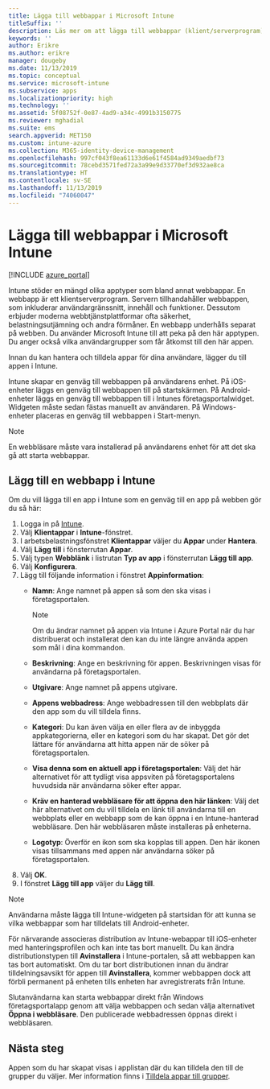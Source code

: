 ```yaml
---
title: Lägga till webbappar i Microsoft Intune
titleSuffix: ''
description: Läs mer om att lägga till webbappar (klient/serverprogram) i Microsoft Intune.
keywords: ''
author: Erikre
ms.author: erikre
manager: dougeby
ms.date: 11/13/2019
ms.topic: conceptual
ms.service: microsoft-intune
ms.subservice: apps
ms.localizationpriority: high
ms.technology: ''
ms.assetid: 5f08752f-0e87-4ad9-a34c-4991b3150775
ms.reviewer: mghadial
ms.suite: ems
search.appverid: MET150
ms.custom: intune-azure
ms.collection: M365-identity-device-management
ms.openlocfilehash: 997cf043f8ea61133d6e61f4584ad9349aedbf73
ms.sourcegitcommit: 78cebd3571fed72a3a99e9d33770ef3d932ae8ca
ms.translationtype: HT
ms.contentlocale: sv-SE
ms.lasthandoff: 11/13/2019
ms.locfileid: "74060047"
---
```

# <a name="add-web-apps-to-microsoft-intune"></a>Lägga till webbappar i Microsoft Intune

[!INCLUDE [azure_portal](../includes/azure_portal.md)]

Intune stöder en mängd olika apptyper som bland annat webbappar. En webbapp är ett klientserverprogram. Servern tillhandahåller webbappen, som inkluderar användargränssnitt, innehåll och funktioner. Dessutom erbjuder moderna webbtjänstplattformar ofta säkerhet, belastningsutjämning och andra förmåner. En webbapp underhålls separat på webben. Du använder Microsoft Intune till att peka på den här apptypen. Du anger också vilka användargrupper som får åtkomst till den här appen. 

Innan du kan hantera och tilldela appar för dina användare, lägger du till appen i Intune. 

Intune skapar en genväg till webbappen på användarens enhet. På iOS-enheter läggs en genväg till webbappen till på startskärmen. På Android-enheter läggs en genväg till webbappen till i Intunes företagsportalwidget. Widgeten måste sedan fästas manuellt av användaren. På Windows-enheter placeras en genväg till webbappen i Start-menyn.

> [!Note]
> En webbläsare måste vara installerad på användarens enhet för att det ska gå att starta webbappar. 

## <a name="add-a-web-app-to-intune"></a>Lägg till en webbapp i Intune
Om du vill lägga till en app i Intune som en genväg till en app på webben gör du så här:

1. Logga in på [Intune](https://go.microsoft.com/fwlink/?linkid=2090973).
3. Välj **Klientappar** i **Intune**-fönstret.
4. I arbetsbelastningsfönstret **Klientappar** väljer du **Appar** under **Hantera**.
5. Välj **Lägg till** i fönsterrutan **Appar**.
6. Välj typen **Webblänk** i listrutan **Typ av app** i fönsterrutan **Lägg till app**.
7. Välj **Konfigurera**.
8. Lägg till följande information i fönstret **Appinformation**:
    - **Namn**:  Ange namnet på appen så som den ska visas i företagsportalen. 

        > [!NOTE]
        > Om du ändrar namnet på appen via Intune i Azure Portal när du har distribuerat och installerat den kan du inte längre använda appen som mål i dina kommandon.

    - **Beskrivning**: Ange en beskrivning för appen. Beskrivningen visas för användarna på företagsportalen.
    - **Utgivare**: Ange namnet på appens utgivare.
    - **Appens webbadress**: Ange webbadressen till den webbplats där den app som du vill tilldela finns.
    - **Kategori**: Du kan även välja en eller flera av de inbyggda appkategorierna, eller en kategori som du har skapat. Det gör det lättare för användarna att hitta appen när de söker på företagsportalen.
    - **Visa denna som en aktuell app i företagsportalen**: Välj det här alternativet för att tydligt visa appsviten på företagsportalens huvudsida när användarna söker efter appar.
    - **Kräv en hanterad webbläsare för att öppna den här länken**: Välj det här alternativet om du vill tilldela en länk till användarna till en webbplats eller en webbapp som de kan öppna i en Intune-hanterad webbläsare. Den här webbläsaren måste installeras på enheterna.
    - **Logotyp**: Överför en ikon som ska kopplas till appen. Den här ikonen visas tillsammans med appen när användarna söker på företagsportalen.
9. Välj **OK**.
10. I fönstret **Lägg till app** väljer du **Lägg till**.

> [!Note]
> Användarna måste lägga till Intune-widgeten på startsidan för att kunna se vilka webbappar som har tilldelats till Android-enheter.
>
> För närvarande associeras distribution av Intune-webappar till iOS-enheter med hanteringsprofilen och kan inte tas bort manuellt. Du kan ändra distributionstypen till **Avinstallera** i Intune-portalen, så att webbappen kan tas bort automatiskt. Om du tar bort distributionen innan du ändrar tilldelningsavsikt för appen till **Avinstallera**, kommer webbappen dock att förbli permanent på enheten tills enheten har avregistrerats från Intune.

Slutanvändarna kan starta webbappar direkt från Windows företagsportalapp genom att välja webbappen och sedan välja alternativet **Öppna i webbläsare**. Den publicerade webbadressen öppnas direkt i webbläsaren. 

## <a name="next-steps"></a>Nästa steg

Appen som du har skapat visas i applistan där du kan tilldela den till de grupper du väljer. Mer information finns i [Tilldela appar till grupper](apps-deploy.md). 
